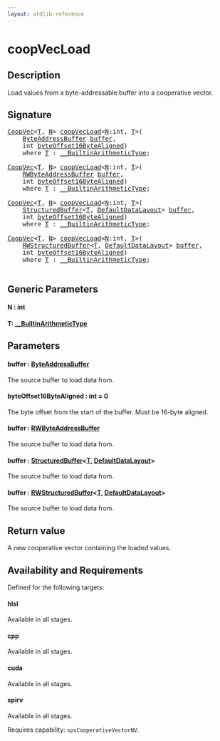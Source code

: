 ```yaml
---
layout: stdlib-reference
---
```


# coopVecLoad

## Description

Load values from a byte-addressable buffer into a cooperative vector.



## Signature 

<pre>
<a href="index.html" class="code_type">CoopVec</a>&lt;<a href="coopvecload-47.html#typeparam-T" class="code_type">T</a>, <a href="coopvecload-47.html#decl-N" class="code_var">N</a>&gt; <a href="coopvecload-47.html">coopVecLoad</a>&lt;<a href="coopvecload-47.html#decl-N" class="code_var">N</a>:<span class="code_keyword">int</span>, <a href="coopvecload-47.html#typeparam-T" class="code_type">T</a>&gt;(
    <a href="index.html" class="code_type">ByteAddressBuffer</a> <a href="coopvecload-47.html#decl-buffer" class="code_param">buffer</a>,
    <span class="code_keyword">int</span> <a href="coopvecload-47.html#decl-byteOffset16ByteAligned" class="code_param">byteOffset16ByteAligned</a>)
    <span class='code_keyword'>where</span> <a href="coopvecload-47.html#typeparam-T" class="code_type">T</a> : <a href="index.html" class="code_type">__BuiltinArithmeticType</a>;

<a href="index.html" class="code_type">CoopVec</a>&lt;<a href="coopvecload-47.html#typeparam-T" class="code_type">T</a>, <a href="coopvecload-47.html#decl-N" class="code_var">N</a>&gt; <a href="coopvecload-47.html">coopVecLoad</a>&lt;<a href="coopvecload-47.html#decl-N" class="code_var">N</a>:<span class="code_keyword">int</span>, <a href="coopvecload-47.html#typeparam-T" class="code_type">T</a>&gt;(
    <a href="index.html" class="code_type">RWByteAddressBuffer</a> <a href="coopvecload-47.html#decl-buffer" class="code_param">buffer</a>,
    <span class="code_keyword">int</span> <a href="coopvecload-47.html#decl-byteOffset16ByteAligned" class="code_param">byteOffset16ByteAligned</a>)
    <span class='code_keyword'>where</span> <a href="coopvecload-47.html#typeparam-T" class="code_type">T</a> : <a href="index.html" class="code_type">__BuiltinArithmeticType</a>;

<a href="index.html" class="code_type">CoopVec</a>&lt;<a href="coopvecload-47.html#typeparam-T" class="code_type">T</a>, <a href="coopvecload-47.html#decl-N" class="code_var">N</a>&gt; <a href="coopvecload-47.html">coopVecLoad</a>&lt;<a href="coopvecload-47.html#decl-N" class="code_var">N</a>:<span class="code_keyword">int</span>, <a href="coopvecload-47.html#typeparam-T" class="code_type">T</a>&gt;(
    <a href="index.html" class="code_type">StructuredBuffer</a>&lt;<a href="coopvecload-47.html#typeparam-T" class="code_type">T</a>, <a href="index.html" class="code_type">DefaultDataLayout</a>&gt; <a href="coopvecload-47.html#decl-buffer" class="code_param">buffer</a>,
    <span class="code_keyword">int</span> <a href="coopvecload-47.html#decl-byteOffset16ByteAligned" class="code_param">byteOffset16ByteAligned</a>)
    <span class='code_keyword'>where</span> <a href="coopvecload-47.html#typeparam-T" class="code_type">T</a> : <a href="index.html" class="code_type">__BuiltinArithmeticType</a>;

<a href="index.html" class="code_type">CoopVec</a>&lt;<a href="coopvecload-47.html#typeparam-T" class="code_type">T</a>, <a href="coopvecload-47.html#decl-N" class="code_var">N</a>&gt; <a href="coopvecload-47.html">coopVecLoad</a>&lt;<a href="coopvecload-47.html#decl-N" class="code_var">N</a>:<span class="code_keyword">int</span>, <a href="coopvecload-47.html#typeparam-T" class="code_type">T</a>&gt;(
    <a href="index.html" class="code_type">RWStructuredBuffer</a>&lt;<a href="coopvecload-47.html#typeparam-T" class="code_type">T</a>, <a href="index.html" class="code_type">DefaultDataLayout</a>&gt; <a href="coopvecload-47.html#decl-buffer" class="code_param">buffer</a>,
    <span class="code_keyword">int</span> <a href="coopvecload-47.html#decl-byteOffset16ByteAligned" class="code_param">byteOffset16ByteAligned</a>)
    <span class='code_keyword'>where</span> <a href="coopvecload-47.html#typeparam-T" class="code_type">T</a> : <a href="index.html" class="code_type">__BuiltinArithmeticType</a>;

</pre>

## Generic Parameters

####  <a id="decl-N"></a>N  : int
####  <a id="typeparam-T"></a>T: [\_\_BuiltinArithmeticType](../interfaces/0_builtinarithmetictype-029j/index)

## Parameters

####  <a id="decl-buffer"></a>buffer  : [ByteAddressBuffer](../types/byteaddressbuffer-04b/index)
The source buffer to load data from.

####  <a id="decl-byteOffset16ByteAligned"></a>byteOffset16ByteAligned  : int = 0
The byte offset from the start of the buffer. Must be 16-byte aligned.

####  <a id="decl-buffer"></a>buffer  : [RWByteAddressBuffer](../types/rwbyteaddressbuffer-0126d/index)
The source buffer to load data from.

####  <a id="decl-buffer"></a>buffer  : [StructuredBuffer](../types/structuredbuffer-0a/index)\<[T](../types/structuredbuffer-0a/index#typeparam-T), [DefaultDataLayout](../types/defaultdatalayout-07b/index)\>
The source buffer to load data from.

####  <a id="decl-buffer"></a>buffer  : [RWStructuredBuffer](../types/rwstructuredbuffer-012c/index)\<[T](../types/rwstructuredbuffer-012c/index#typeparam-T), [DefaultDataLayout](../types/defaultdatalayout-07b/index)\>
The source buffer to load data from.


## Return value
A new cooperative vector containing the loaded values.


## Availability and Requirements

Defined for the following targets:

#### hlsl
Available in all stages.

#### cpp
Available in all stages.

#### cuda
Available in all stages.

#### spirv
Available in all stages.

Requires capability: `spvCooperativeVectorNV`.


